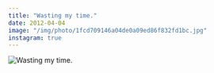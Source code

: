 ```yaml
---
title: "Wasting my time."
date: 2012-04-04
image: "/img/photo/1fcd709146a04de0a09ed86f832fd1bc.jpg"
instagram: true
---
```


![Wasting my time.](/img/photo/1fcd709146a04de0a09ed86f832fd1bc.jpg)
